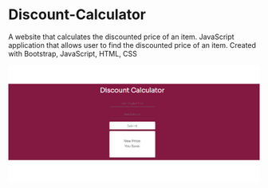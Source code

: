# Discount-Calculator

A website that calculates the discounted price of an item. JavaScript application that allows user to find the discounted price of an item. Created with Bootstrap, JavaScript, HTML, CSS

![](disC.PNG)
